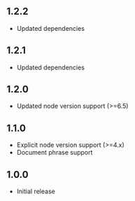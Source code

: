 1.2.2
-----
* Updated dependencies

1.2.1
-----
* Updated dependencies

1.2.0
-----
* Updated node version support (>=6.5)

1.1.0
-----
* Explicit node version support (>=4.x)
* Document phrase support

1.0.0
-----
* Initial release
